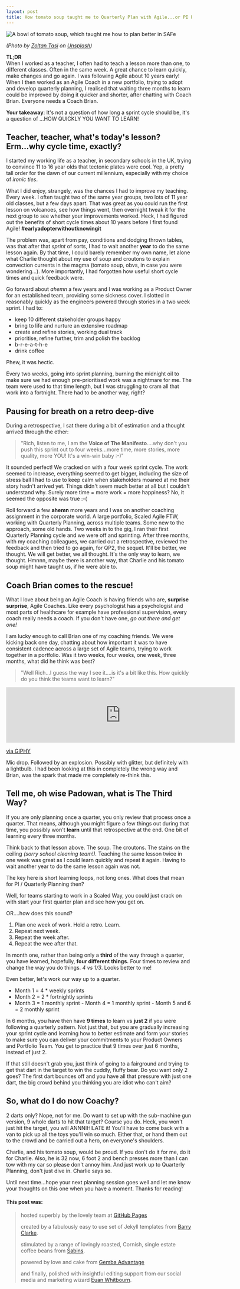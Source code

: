 ```yaml
---
layout: post  
title: How tomato soup taught me to Quarterly Plan with Agile...or PI Planning In A Can  
---  
```


![A bowl of tomato soup, which taught me how to plan better in SAFe](https://richardfreeman.me.uk/images/pi-planning-soup.png)  

*(Photo by [Zoltan Tasi](https://unsplash.com/@zoltantasi?utm_source=unsplash&utm_medium=referral&utm_content=creditCopyText) on [Unsplash](https://unsplash.com/?utm_source=unsplash&utm_medium=referral&utm_content=creditCopyText))*  


**TL;DR**  
When I worked as a teacher, I often had to teach a lesson more than one, to different classes. Often in the same week. A great chance to learn quickly, make changes and go again. I was following Agile about 10 years early! When I then worked as an Agile Coach in a new portfolio, trying to adopt and develop quarterly planning, I realised that waiting three months to learn could be improved by doing it quicker and shorter, after chatting with Coach Brian. Everyone needs a Coach Brian.  

**Your takeaway**:  It's not a question of how long a sprint cycle should be, it's a question of ...HOW QUICKLY YOU WANT TO LEARN!  
  
## Teacher, teacher, what's today's lesson? Erm...why cycle time, exactly?

I started my working life as a teacher, in secondary schools in the UK, trying to convince 11 to 16 year olds that tectonic plates were cool. Yep, a pretty tall order for the dawn of our current millennium, especially with my choice of *ironic ties*.


What I did enjoy, strangely, was the chances I had to improve my teaching. Every week. I often taught two of the same year groups, two lots of 11 year old classes, but a few days apart. That was great as you could run the first lesson on volcanoes, see how things went, then overnight tweak it for the next group to see whether your improvements worked. Heck, I had figured out the benefits of short cycle times about 10 years before I first found Agile! **#earlyadopterwithoutknowingit**

The problem was, apart from pay, conditions and dodging thrown tables, was that after that *sprint* of sorts, I had to wait another **year** to do the same lesson again. By that time, I could barely remember my own name, let alone what Charlie thought about my use of soup and croutons to explain convection currents in the magma (tomato soup, obvs, in case you were wondering...). More importantly, I had forgotten how useful short cycle times and quick feedback were.

Go forward about *ahemn* a few years and I was working as a Product Owner for an established team, providing some sickness cover. I slotted in reasonably quickly as the engineers powered through stories in a two week sprint. I had to:

 - keep 10 different stakeholder groups happy
 - bring to life and nurture an extensive roadmap
 - create and refine stories, working dual track
 - prioritise, refine further, trim and polish the backlog
 - b-r-e-a-t-h-e
 - drink coffee

Phew, it was hectic. 

Every two weeks, going into sprint planning, burning the midnight oil to make sure we had enough pre-prioritised work was a nightmare for me. The team were used to that time length, but I was struggling to cram all that work into a fortnight. There had to be another way, right?

## Pausing for breath on a retro deep-dive

During a retrospective, I sat there during a bit of estimation and a thought arrived through the ether:

> "Rich, listen to me, I am the **Voice of The Manifesto**....why don't you push this sprint out to four weeks...more time, more stories, more quality, more YOU! It's a win-win baby :-)"

It sounded perfect! We cracked on with a four week sprint cycle. The work seemed to increase, everything seemed to get bigger, including the size of stress ball I had to use to keep calm when stakeholders moaned at me their story hadn't arrived yet. Things didn't seem much better at all but I couldn't understand why. Surely more time = more work = more happiness? No, it seemed the opposite was true :-( 

Roll forward a few **ahemn** more years and I was on another coaching assignment in the corporate world. A large portfolio, Scaled Agile FTW, working with Quarterly Planning, across multiple teams. Some new to the approach, some old hands. Two weeks in to the gig, I ran their first Quarterly Planning cycle and we were off and sprinting. After three months, with my coaching colleagues, we carried out a retrospective, reviewed the feedback and then tried to go again, for QP2, the sequel. It'll be better, we thought. We will get better, we all thought. It's the only way to learn, we thought. Hmnnn, maybe there is another way, that Charlie and his tomato soup might have taught us, if he were able to.

## Coach Brian comes to the rescue!

What I love about being an Agile Coach is having friends who are, **surprise surprise**, Agile Coaches. Like every psychologist has a psychologist and most parts of healthcare for example have professional supervision, every coach really needs a coach. If you don't have one, *go out there and get one!* 

I am lucky enough to call Brian one of my coaching friends. We were kicking back one day, chatting about how important it was to have consistent cadence across a large set of Agile teams, trying to work together in a portfolio. Was it two weeks, four weeks, one week, three months, what did he think was best?

> "Well Rich...I guess the way I see it....is it's a bit like this. How quickly do you think the teams want to learn?"

<iframe src="https://giphy.com/embed/2sddCIZRYfiPlNeLZn" width="620" frameBorder="0" class="giphy-embed" allowFullScreen></iframe><p><a href="https://giphy.com/gifs/reaction-mood-2sddCIZRYfiPlNeLZn">via GIPHY</a></p>

Mic drop. Followed by an explosion. Possibly with glitter, but definitely with a lightbulb. I had been looking at this in completely the wrong way and Brian, was the spark that made me completely re-think this.

## Tell me, oh wise Padowan, what is The Third Way?

If you are only planning once a quarter, you only review that process once a quarter. That means, although you might figure a few things out during that time, you possibly won't **learn** until that retrospective at the end. One bit of learning every three months.

Think back to that lesson above. The soup. The croutons. The stains on the ceiling *(sorry school cleaning team!).* Teaching the same lesson twice in one week was great as I could learn quickly and repeat it again. Having to wait another year to do the same lesson again was not. 

The key here is short learning loops, not long ones. What does that mean for PI / Quarterly Planning then?

Well, for teams starting to work in a Scaled Way, you could just crack on with start your first quarter plan and see how you get on.

OR....how does this sound?

 1. Plan one week of work. Hold a retro. Learn. 
 2. Repeat next week.
 3. Repeat the week after.
 4. Repeat the wee after that.

In month one, rather than being only a **third** of the way through a quarter, you have learned, hopefully, **four different things.** Four times to review and change the way you do things. *4 vs 1/3*. Looks better to me!

Even better, let's work our way up to a quarter.

 - Month 1 = 4 * weekly sprints 
  - Month 2 = 2 * fortnightly sprints
   - Month 3 = 1 monthly sprint
    - Month 4 = 1 monthly sprint 
    - Month 5 and 6 = 2 monthly sprint

In 6 months, you have then have **9 times** to learn vs **just 2** if you were following a quarterly pattern. Not just that, but you are gradually increasing your sprint cycle and learning how to better estimate and form your stories to make sure you can deliver your commitments to your Product Owners and Portfolio Team. You get to practice that 9 times over just 6 months, instead of just 2. 

If that still doesn't grab you, just think of going to a fairground and trying to get that dart in the target to win the cuddly, fluffy bear. Do you want only 2 goes? The first dart bounces off and you have all that pressure with just one dart, the big crowd behind you thinking you are idiot who can't aim?

## So, what do I do now Coachy?

2 darts only? Nope, not for me. Do want to set up with the sub-machine gun version, 9 whole darts to hit that target? Course you do. Heck, you won't just hit the target, you will ANNNIHILATE it! You'll have to come back with a van to pick up all the toys you'll win so much. Either that, or hand them out to the crowd and be carried out a hero, on everyone's shoulders.

Charlie, and his tomato soup, would be proud. If you don't do it for me, do it for Charlie. Also, he is 32 now, 6 foot 2 and bench presses more than I can tow with my car so please don't annoy him. And just work up to Quarterly Planning, don't just dive in. Charlie says so.

Until next time...hope your next planning session goes well and let me know your thoughts on this one when you have a moment. Thanks for reading!

#### This post was:
> 
> hosted superbly by the lovely team at [GitHub Pages](https://pages.github.com/)
> 
> created by a fabulously easy to use set of Jekyll templates from [Barry Clarke](https://www.jekyllnow.com/ "Check out the live demo of the Jekyll now theme from Barry here with examples of text to use").
> 
>
> stimulated by a range of lovingly roasted, Cornish, single estate coffee beans from  [Sabins](https://sabinscoffee.co.uk// "Check out the amazing small batch roast that Emma and family roll out, available by local delivery or post for those sad to be outside of Bude, in Cornwall").
> 
> powered by love and cake from [Gemba Advantage](https://www.gembaadvantage.com "the lovely people who bravely employ me as an Agile Coach working with Public Sector customers across the UK") 
> 
> and finally, polished with insightful editing support from our social media and marketing wizard [Euan Whitbourn](https://www.linkedin.com/in/euan-whitbourn-117332170/ "our amazing social media and marketing whizz kid").
